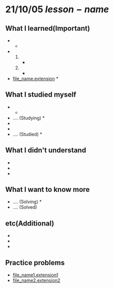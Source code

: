 # 21/10/05 $lesson-name$

## What I learned(Important)

*
  *
*
    1.
        *
    2.
        *
* [file_name.extension](file_name.extension)
    *

## What I studied myself

*
  *
* .... (Studying)
  *
*
*
* .... (Studied)
  *

## What I didn't understand

*
*
*

## What I want to know more

* .... (Solving)
  *
* .... (Solved)

## etc(Additional)

*
*
*

## Practice problems

* [file_name1.extension1](file_name1.extension1)
* [file_name2.extension2](file_name2.extension2)
